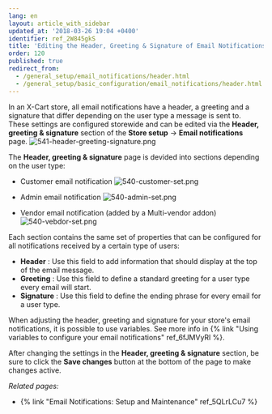 ```yaml
---
lang: en
layout: article_with_sidebar
updated_at: '2018-03-26 19:04 +0400'
identifier: ref_2W845gkS
title: 'Editing the Header, Greeting & Signature of Email Notifications'
order: 120
published: true
redirect_from:
  - /general_setup/email_notifications/header.html
  - /general_setup/basic_configuration/email_notifications/header.html
---
```

In an X-Cart store, all email notifications have a header, a greeting and a signature that differ depending on the user type a message is sent to. These settings are configured storewide and can be edited via the **Header, greeting & signature** section of the **Store setup** -> **Email notifications** page. 
  ![541-header-greeting-signature.png]({{site.baseurl}}/attachments/ref_2W845gkS/541-header-greeting-signature.png)

The **Header, greeting & signature** page is devided into sections depending on the user type:
* Customer email notification
  ![540-customer-set.png]({{site.baseurl}}/attachments/ref_2W845gkS/540-customer-set.png)

* Admin email notification
  ![540-admin-set.png]({{site.baseurl}}/attachments/ref_2W845gkS/540-admin-set.png)

* Vendor email notification (added by a Multi-vendor addon)
  ![540-vebdor-set.png]({{site.baseurl}}/attachments/ref_2W845gkS/540-vebdor-set.png)

Each section contains the same set of properties that can be configured for all notifications received by a certain type of users:
* **Header** : Use this field to add information that should display at the top of the email message. 
* **Greeting** : Use this field to define a standard greeting for a user type every email will start. 
* **Signature** : Use this field to define the ending phrase for every email for a user type. 

When adjusting the header, greeting and signature for your store's email notifications, it is possible to use variables. See more info in {% link "Using variables to configure your email notifications" ref_6fJMVyRl %}.

After changing the settings in the **Header, greeting & signature** section, be sure to click the **Save changes** button at the bottom of the page to make changes active.


_Related pages:_

   * {% link "Email Notifications: Setup and Maintenance" ref_5QLrLCu7 %}
